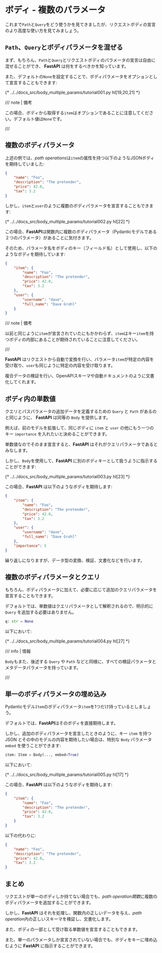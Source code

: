 # ボディ - 複数のパラメータ

これまで`Path`と`Query`をどう使うかを見てきましたが、リクエストボディの宣言のより高度な使い方を見てみましょう。

## `Path`、`Query`とボディパラメータを混ぜる

まず、もちろん、`Path`と`Query`とリクエストボディのパラメータの宣言は自由に混ぜることができ、 **FastAPI** は何をするべきかを知っています。

また、デフォルトの`None`を設定することで、ボディパラメータをオプションとして宣言することもできます:

{* ../../docs_src/body_multiple_params/tutorial001.py hl[19,20,21] *}


/// note | 備考

この場合、ボディから取得する`item`はオプションであることに注意してください。デフォルト値は`None`です。

///

## 複数のボディパラメータ

上述の例では、*path operations*は`item`の属性を持つ以下のようなJSONボディを期待していました:

```JSON
{
    "name": "Foo",
    "description": "The pretender",
    "price": 42.0,
    "tax": 3.2
}
```

しかし、`item`と`user`のように複数のボディパラメータを宣言することもできます:

{* ../../docs_src/body_multiple_params/tutorial002.py hl[22] *}


この場合、**FastAPI**は関数内に複数のボディパラメータ（Pydanticモデルである２つのパラメータ）があることに気付きます。

そのため、パラメータ名をボディのキー（フィールド名）として使用し、以下のようなボディを期待しています:

```JSON
{
    "item": {
        "name": "Foo",
        "description": "The pretender",
        "price": 42.0,
        "tax": 3.2
    },
    "user": {
        "username": "dave",
        "full_name": "Dave Grohl"
    }
}
```

/// note | 備考

以前と同じように`item`が宣言されていたにもかかわらず、`item`はキー`item`を持つボディの内部にあることが期待されていることに注意してください。

///

**FastAPI** はリクエストから自動で変換を行い、パラメータ`item`が特定の内容を受け取り、`user`も同じように特定の内容を受け取ります。

複合データの検証を行い、OpenAPIスキーマや自動ドキュメントのように文書化してくれます。

## ボディ内の単数値

クエリとパスパラメータの追加データを定義するための `Query` と `Path` があるのと同じように、 **FastAPI** は同等の `Body` を提供します。

例えば、前のモデルを拡張して、同じボディに `item` と `user` の他にもう一つのキー `importance` を入れたいと決めることができます。

単数値なのでそのまま宣言すると、**FastAPI** はそれがクエリパラメータであるとみなします。

しかし、`Body`を使用して、**FastAPI** に別のボディキーとして扱うように指示することができます:


{* ../../docs_src/body_multiple_params/tutorial003.py hl[23] *}


この場合、**FastAPI** は以下のようなボディを期待します:


```JSON
{
    "item": {
        "name": "Foo",
        "description": "The pretender",
        "price": 42.0,
        "tax": 3.2
    },
    "user": {
        "username": "dave",
        "full_name": "Dave Grohl"
    },
    "importance": 5
}
```

繰り返しになりますが、データ型の変換、検証、文書化などを行います。

## 複数のボディパラメータとクエリ

もちろん、ボディパラメータに加えて、必要に応じて追加のクエリパラメータを宣言することもできます。

デフォルトでは、単数値はクエリパラメータとして解釈されるので、明示的に `Query` を追加する必要はありません。

```Python
q: str = None
```

以下において:

{* ../../docs_src/body_multiple_params/tutorial004.py hl[27] *}


/// info | 情報

`Body`もまた、後述する `Query` や `Path` などと同様に、すべての検証パラメータとメタデータパラメータを持っています。

///

## 単一のボディパラメータの埋め込み

Pydanticモデル`Item`のボディパラメータ`item`を1つだけ持っているとしましょう。

デフォルトでは、**FastAPI**はそのボディを直接期待します。

しかし、追加のボディパラメータを宣言したときのように、キー `item` を持つ JSON とその中のモデルの内容を期待したい場合は、特別な `Body` パラメータ `embed` を使うことができます:

```Python
item: Item = Body(..., embed=True)
```

以下において:

{* ../../docs_src/body_multiple_params/tutorial005.py hl[17] *}


この場合、**FastAPI** は以下のようなボディを期待します:

```JSON hl_lines="2"
{
    "item": {
        "name": "Foo",
        "description": "The pretender",
        "price": 42.0,
        "tax": 3.2
    }
}
```

以下の代わりに:

```JSON
{
    "name": "Foo",
    "description": "The pretender",
    "price": 42.0,
    "tax": 3.2
}
```

## まとめ

リクエストが単一のボディしか持てない場合でも、*path operation関数*に複数のボディパラメータを追加することができます。

しかし、**FastAPI** はそれを処理し、関数内の正しいデータを与え、*path operation*内の正しいスキーマを検証し、文書化します。

また、ボディの一部として受け取る単数値を宣言することもできます。

また、単一のパラメータしか宣言されていない場合でも、ボディをキーに埋め込むように **FastAPI** に指示することができます。
